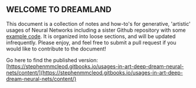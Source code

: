 ## WELCOME TO DREAMLAND

This document is a collection of notes and how-to's for generative, 'artistic' usages of Neural Networks including a sister Github repository with some [example code](https://github.com/stephenmmcleod/deepdreem). It is organized into loose sections, and will be updated infrequently. Please enjoy, and feel free to submit a pull request if you would like to contribute to the document!

Go here to find the published version: [https://stephenmmcleod.gitbooks.io/usages-in-art-deep-dream-neural-nets/content/](https://stephenmmcleod.gitbooks.io/usages-in-art-deep-dream-neural-nets/content/)
